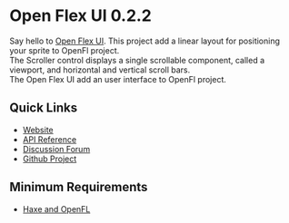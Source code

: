 # Open Flex UI 0.2.2

Say hello to [Open Flex UI](https://github.com/pol2095/openflexUI/).
This project add a linear layout for positioning your sprite to OpenFl project.<br />
The Scroller control displays a single scrollable component, called a viewport, and horizontal and vertical scroll bars.<br />
The Open Flex UI add an user interface to OpenFl project.

## Quick Links

* [Website](http://pol2095.free.fr/openflexUI/)
* [API Reference](http://pol2095.free.fr/openflexUI/docs/openflexUI/controls/)
* [Discussion Forum](http://community.openfl.org/)
* [Github Project](https://github.com/pol2095/openflexUI/)

## Minimum Requirements

* [Haxe and OpenFL](http://www.openfl.org/learn/docs/getting-started/)
